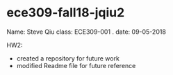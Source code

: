 # ece309-fall18-jqiu2
Name: Steve Qiu    class: ECE309-001 .    date: 09-05-2018 

HW2:
  * created a repository for future work 
  * modified Readme file for future reference 
